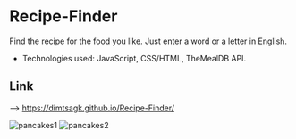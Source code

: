 # Recipe-Finder
Find the recipe for the food you like. Just enter a word or a letter in English.
- Technologies used: JavaScript, CSS/HTML, TheMealDB API.

## Link
--> https://dimtsagk.github.io/Recipe-Finder/

![pancakes1](https://github.com/user-attachments/assets/efb27fbe-183b-4054-a03c-ddf7f83c7938)
![pancakes2](https://github.com/user-attachments/assets/860886bb-a60c-4861-90ca-cda8e08608b8)
